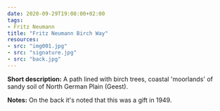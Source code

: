 ```yaml
---
date: 2020-09-29T19:08:00+02:00
tags:
- Fritz Neumann
title: "Fritz Neumann Birch Way"
resources:
- src: "img001.jpg"
- src: "signature.jpg"
- src: "back.jpg"
---
```


**Short description:** A path lined with birch trees, coastal 'moorlands' of sandy soil of North German Plain (Geest).

**Notes:** On the back it's noted that this was a gift in 1949.
